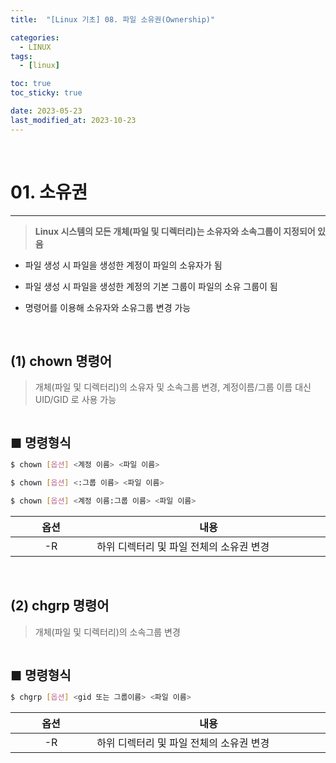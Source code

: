 ```yaml
---
title:  "[Linux 기초] 08. 파일 소유권(Ownership)" 

categories:
  - LINUX
tags:
  - [linux]

toc: true
toc_sticky: true

date: 2023-05-23
last_modified_at: 2023-10-23
---
```

<br>

# 01. 소유권 
---

<style>
table {
    font-size: 12pt;
}
table th:first-of-type {
    width: 5%;
}
table th:nth-of-type(2) {
    width: 15%;
}
table th:nth-of-type(3) {
    width: 50%;
}
table th:nth-of-type(4) {
    width: 30%;
}
big {
    font-size: 15pt;
}
</style>

> **Linux 시스템의 모든 개체(파일 및 디렉터리)는 소유자와 소속그룹이 지정되어 있음**

+ 파일 생성 시 파일을 생성한 계정이 파일의 소유자가 됨

+ 파일 생성 시 파일을 생성한 계정의 기본 그룹이 파일의 소유 그룹이 됨

+ 명령어를 이용해 소유자와 소유그룹 변경 가능

<br>

## (1) chown 명령어

> 개체(파일 및 디렉터리)의 소유자 및 소속그룹 변경, 계정이름/그룹 이름 대신 UID/GID 로 사용 가능

<br>

<big> **■ 명령형식** </big>

```bash
$ chown [옵션] <계정 이름> <파일 이름>

$ chown [옵션] <:그룹 이름> <파일 이름>

$ chown [옵션] <계정 이름:그룹 이름> <파일 이름>
```

|옵션|내용|
|:---:|---|
|-R|하위 디렉터리 및 파일 전체의 소유권 변경|

<br>

## (2) chgrp 명령어

> 개체(파일 및 디렉터리)의 소속그룹 변경

<br>

<big> **■ 명령형식** </big>

```bash
$ chgrp [옵션] <gid 또는 그룹이름> <파일 이름>
```

|옵션|내용|
|:---:|---|
|-R|하위 디렉터리 및 파일 전체의 소유권 변경|

<br>